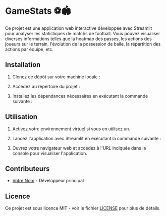 
# GameStats ⚽️🏟️

Ce projet est une application web interactive développée avec Streamlit pour analyser les statistiques de matchs de football. Vous pouvez visualiser diverses informations telles que la heatmap des passes, les actions des joueurs sur le terrain, l'évolution de la possession de balle, la répartition des actions par équipe, etc.

## Installation

1. Clonez ce dépôt sur votre machine locale :

2. Accédez au répertoire du projet :


3. Installez les dépendances nécessaires en exécutant la commande suivante :


## Utilisation

1. Activez votre environnement virtuel si vous en utilisez un.

2. Lancez l'application avec Streamlit en exécutant la commande suivante :


3. Ouvrez votre navigateur web et accédez à l'URL indiquée dans la console pour visualiser l'application.

## Contributeurs

- [Votre Nom](lien_vers_votre_profil_github) - Développeur principal

## Licence

Ce projet est sous licence MIT - voir le fichier [LICENSE](LICENSE) pour plus de détails.


